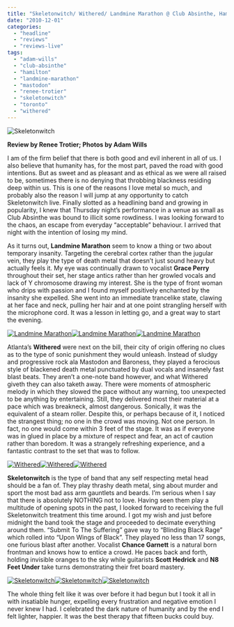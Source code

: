 ```yaml
---
title: "Skeletonwitch/ Withered/ Landmine Marathon @ Club Absinthe, Hamilton, ON, November 25, 2010"
date: "2010-12-01"
categories: 
  - "headline"
  - "reviews"
  - "reviews-live"
tags: 
  - "adam-wills"
  - "club-absinthe"
  - "hamilton"
  - "landmine-marathon"
  - "mastodon"
  - "renee-trotier"
  - "skeletonwitch"
  - "toronto"
  - "withered"
---
```


![](http://www.hellbound.ca/wp-content/uploads/2010/12/IMG_2248-Edit-595x396.jpg "Skeletonwitch")

**Review by Renee Trotier; Photos by Adam Wills**

I am of the firm belief that there is both good and evil inherent in all of us. I also believe that humanity has, for the most part, paved the road with good intentions. But as sweet and as pleasant and as ethical as we were all raised to be, sometimes there is no denying that throbbing blackness residing deep within us. This is one of the reasons I love metal so much, and probably also the reason I will jump at any opportunity to catch Skeletonwitch live. Finally slotted as a headlining band and growing in popularity, I knew that Thursday night’s performance in a venue as small as Club Absinthe was bound to illicit some rowdiness. I was looking forward to the chaos, an escape from everyday “acceptable” behaviour. I arrived that night with the intention of losing my mind.

As it turns out, **Landmine Marathon** seem to know a thing or two about temporary insanity. Targeting the cerebral cortex rather than the jugular vein, they play the type of death metal that doesn’t just sound heavy but actually feels it. My eye was continually drawn to vocalist **Grace Perry** throughout their set, her stage antics rather than her growled vocals and lack of Y chromosome drawing my interest. She is the type of front woman who drips with passion and I found myself positively enchanted by the insanity she expelled. She went into an immediate trancelike state, clawing at her face and neck, pulling her hair and at one point strangling herself with the microphone cord. It was a lesson in letting go, and a great way to start the evening.

[![](http://www.hellbound.ca/wp-content/uploads/2010/12/IMG_2188-Edit-150x150.jpg "Landmine Marathon")](http://www.hellbound.ca/wp-content/uploads/2010/12/IMG_2188-Edit.jpg)[![](http://www.hellbound.ca/wp-content/uploads/2010/12/IMG_2196-Edit-150x150.jpg "Landmine Marathon")](http://www.hellbound.ca/wp-content/uploads/2010/12/IMG_2196-Edit.jpg)[![Landmine Marathon](http://www.hellbound.ca/wp-content/uploads/2010/12/IMG_2201-Edit-150x150.jpg "Landmine Marathon")](http://www.hellbound.ca/wp-content/uploads/2010/12/IMG_2201-Edit.jpg)

Atlanta’s **Withered** were next on the bill, their city of origin offering no clues as to the type of sonic punishment they would unleash. Instead of sludgy and progressive rock ala Mastodon and Baroness, they played a ferocious style of blackened death metal punctuated by dual vocals and insanely fast blast beats. They aren’t a one-note band however, and what Withered giveth they can also taketh away. There were moments of atmospheric melody in which they slowed the pace without any warning, too unexpected to be anything by entertaining. Still, they delivered most their material at a pace which was breakneck, almost dangerous. Sonically, it was the equivalent of a steam roller. Despite this, or perhaps because of it, I noticed the strangest thing; no one in the crowd was moving. Not one person. In fact, no one would come within 3 feet of the stage. It was as if everyone was in glued in place by a mixture of respect and fear, an act of caution rather than boredom. It was a strangely refreshing experience, and a fantastic contrast to the set that was to follow.

[![](http://www.hellbound.ca/wp-content/uploads/2010/12/IMG_2217-Edit-150x150.jpg "Withered")](http://www.hellbound.ca/wp-content/uploads/2010/12/IMG_2217-Edit.jpg)[![](http://www.hellbound.ca/wp-content/uploads/2010/12/IMG_2220-Edit-150x150.jpg "Withered")](http://www.hellbound.ca/wp-content/uploads/2010/12/IMG_2220-Edit.jpg)[![](http://www.hellbound.ca/wp-content/uploads/2010/12/IMG_2226-Edit-150x150.jpg "Withered")](http://www.hellbound.ca/wp-content/uploads/2010/12/IMG_2226-Edit.jpg)

**Skeletonwitch** is the type of band that any self respecting metal head should be a fan of. They play thrashy death metal, sing about murder and sport the most bad ass arm gauntlets and beards. I’m serious when I say that there is absolutely NOTHING not to love. Having seen them play a multitude of opening spots in the past, I looked forward to receiving the full Skeletonwitch treatment this time around. I got my wish and just before midnight the band took the stage and proceeded to decimate everything around them. “Submit To The Suffering” gave way to “Blinding Black Rage” which rolled into “Upon Wings of Black”. They played no less than 17 songs, one furious blast after another. Vocalist **Chance Garnett** is a natural born frontman and knows how to entice a crowd. He paces back and forth, holding invisible oranges to the sky while guitarists **Scott Hedrick** and **N8 Feet Under** take turns demonstrating their fret board mastery.

[![](http://www.hellbound.ca/wp-content/uploads/2010/12/IMG_2234-Edit-150x150.jpg "Skeletonwitch")](http://www.hellbound.ca/wp-content/uploads/2010/12/IMG_2234-Edit.jpg)[![](http://www.hellbound.ca/wp-content/uploads/2010/12/IMG_2237-Edit-150x150.jpg "Skeletonwitch")](http://www.hellbound.ca/wp-content/uploads/2010/12/IMG_2237-Edit.jpg)[![](http://www.hellbound.ca/wp-content/uploads/2010/12/IMG_2260-Edit-150x150.jpg "Skeletonwitch")](http://www.hellbound.ca/wp-content/uploads/2010/12/IMG_2260-Edit.jpg)

The whole thing felt like it was over before it had begun but I took it all in with insatiable hunger, expelling every frustration and negative emotion I never knew I had. I celebrated the dark nature of humanity and by the end I felt lighter, happier. It was the best therapy that fifteen bucks could buy.
